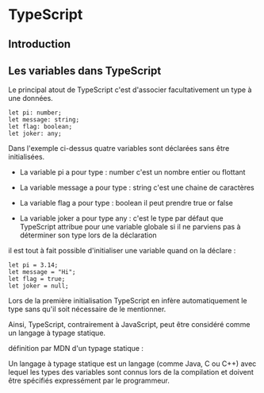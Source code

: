 # TypeScript

## Introduction

## Les variables dans TypeScript

Le principal atout de TypeScript c'est d'associer facultativement un type à une données.
```
let pi: number;
let message: string;
let flag: boolean;
let joker: any;
```

Dans l'exemple ci-dessus quatre variables sont déclarées sans être initialisées.

* La variable pi a pour type : number c'est un nombre entier ou flottant

* La variable message a pour type : string c'est une chaine de caractères

* La variable flag a pour type : boolean il peut prendre true or false

* La variable joker a pour type any : c'est le type par défaut que TypeScript attribue pour une variable globale si il ne parviens pas à
déterminer son type lors de la déclaration

il est tout à fait possible d'initialiser une variable quand on la déclare : 
```
let pi = 3.14;
let message = "Hi";
let flag = true;
let joker = null;  
```
Lors de la première initialisation TypeScript en infère automatiquement le type sans qu'il soit nécessaire de le mentionner.

Ainsi, TypeScript, contrairement à JavaScript, peut être considéré comme un langage à typage statique.

définition par MDN d'un typage statique : 

Un langage à typage statique est un langage (comme Java, C ou C++) avec lequel les types des variables sont connus lors de la compilation et doivent être spécifiés expressément par le programmeur.